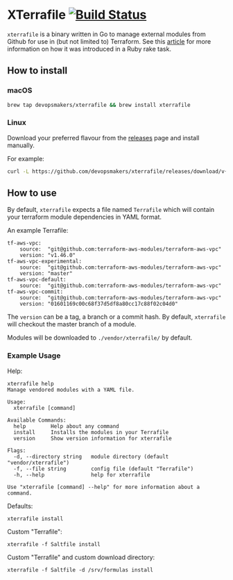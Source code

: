 # XTerrafile [![Build Status](https://circleci.com/gh/devopsmakers/xterrafile.svg?style=shield)](https://circleci.com/gh/devopsmakers/xterrafile)

`xterrafile` is a binary written in Go to manage external modules from Github for use in (but not limited to) Terraform. See this [article](http://bensnape.com/2016/01/14/terraform-design-patterns-the-terrafile/) for more information on how it was introduced in a Ruby rake task.

## How to install

### macOS

```sh
brew tap devopsmakers/xterrafile && brew install xterrafile
```

### Linux
Download your preferred flavour from the [releases](https://github.com/devopsmakers/xterrafile/releases/latest) page and install manually.

For example:
```sh
curl -L https://github.com/devopsmakers/xterrafile/releases/download/v{VERSION}/xterrafile_{VERSION}_Linux_x86_64.tar.gz | tar xz -C /usr/local/bin
```

## How to use
By default, `xterrafile` expects a file named `Terrafile` which will contain your terraform module dependencies in YAML format.

An example Terrafile:
```
tf-aws-vpc:
    source:  "git@github.com:terraform-aws-modules/terraform-aws-vpc"
    version: "v1.46.0"
tf-aws-vpc-experimental:
    source:  "git@github.com:terraform-aws-modules/terraform-aws-vpc"
    version: "master"
tf-aws-vpc-default:
    source:  "git@github.com:terraform-aws-modules/terraform-aws-vpc"
tf-aws-vpc-commit:
    source:  "git@github.com:terraform-aws-modules/terraform-aws-vpc"
    version: "01601169c00c68f37d5df8a80cc17c88f02c04d0"
```
The `version` can be a tag, a branch or a commit hash. By default, `xterrafile`
will checkout the master branch of a module.

Modules will be downloaded to `./vendor/xterrafile/` by default.

### Example Usage
Help:
```
xterrafile help
Manage vendored modules with a YAML file.

Usage:
  xterrafile [command]

Available Commands:
  help        Help about any command
  install     Installs the modules in your Terrafile
  version     Show version information for xterrafile

Flags:
  -d, --directory string   module directory (default "vendor/xterrafile")
  -f, --file string        config file (default "Terrafile")
  -h, --help               help for xterrafile

Use "xterrafile [command] --help" for more information about a command.
```

Defaults:
```
xterrafile install
```

Custom "Terrafile":
```
xterrafile -f Saltfile install
```

Custom "Terrafile" and custom download directory:
```
xterrafile -f Saltfile -d /srv/formulas install
```
